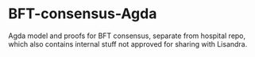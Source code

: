 # BFT-consensus-Agda

Agda model and proofs for BFT consensus, separate from hospital repo, which also contains internal stuff not approved for sharing with Lisandra.